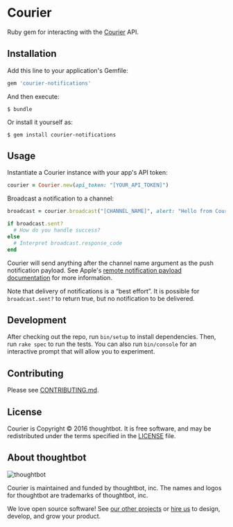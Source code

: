 # Courier

Ruby gem for interacting with the [Courier] API.

[Courier]: https://courier.thoughtbot.com

## Installation

Add this line to your application's Gemfile:

```ruby
gem 'courier-notifications'
```

And then execute:

    $ bundle

Or install it yourself as:

    $ gem install courier-notifications

## Usage

Instantiate a Courier instance with your app's API token:

```ruby
courier = Courier.new(api_token: "[YOUR_API_TOKEN]")
```

Broadcast a notification to a channel:

```ruby
broadcast = courier.broadcast("[CHANNEL_NAME]", alert: "Hello from Courier", badge: "1")

if broadcast.sent?
  # How do you handle success?
else
  # Interpret broadcast.response_code
end
```

Courier will send anything after the channel name argument as the push notification payload. See Apple's [remote notification payload documentation] for more information.

[remote notification payload documentation]: https://developer.apple.com/library/ios/documentation/NetworkingInternet/Conceptual/RemoteNotificationsPG/Chapters/TheNotificationPayload.html

Note that delivery of notifications is a “best effort”. It is possible for `broadcast.sent?` to return true, but no notification to be delivered.

## Development

After checking out the repo, run `bin/setup` to install dependencies. Then, run `rake spec` to run the tests. You can also run `bin/console` for an interactive prompt that will allow you to experiment.

## Contributing

Please see [CONTRIBUTING.md](/CONTRIBUTING.md).

## License

Courier is Copyright © 2016 thoughtbot. It is free software, and may be redistributed under the terms specified in the [LICENSE](/LICENSE) file.

## About thoughtbot

![thoughtbot](https://thoughtbot.com/logo.png)

Courier is maintained and funded by thoughtbot, inc.
The names and logos for thoughtbot are trademarks of thoughtbot, inc.

We love open source software! See [our other projects][community] or [hire us][hire] to design, develop, and grow your product.

[community]: https://thoughtbot.com/community?utm_source=github
[hire]: https://thoughtbot.com?utm_source=github
